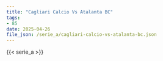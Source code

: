 ```yaml
---
title: "Cagliari Calcio Vs Atalanta BC"
tags:
- 85
date: 2025-04-26
file_json: /serie_a/cagliari-calcio-vs-atalanta-bc.json
---
```


{{< serie_a >}}
